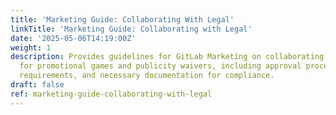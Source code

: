 ```yaml
---
title: 'Marketing Guide: Collaborating With Legal'
linkTitle: 'Marketing Guide: Collaborating with Legal'
date: '2025-05-06T14:19:00Z'
weight: 1
description: Provides guidelines for GitLab Marketing on collaborating with Legal
  for promotional games and publicity waivers, including approval processes, legal
  requirements, and necessary documentation for compliance.
draft: false
ref: marketing-guide-collaborating-with-legal
---
```


